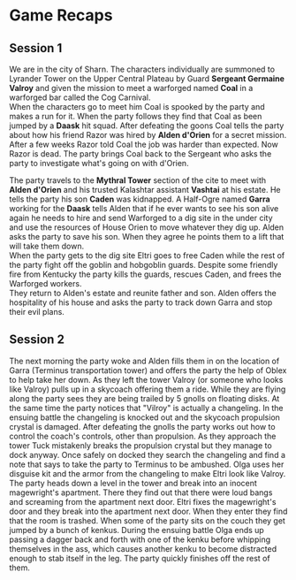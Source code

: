 # Game Recaps
## Session 1
We are in the city of Sharn. The characters individually are summoned to Lyrander Tower on the Upper Central Plateau by Guard **Sergeant Germaine Valroy** and given the mission to meet a warforged named **Coal** in a warforged bar called the Cog Carnival.  
When the characters go to meet him Coal is spooked by the party and makes a run for it. When the party follows they find that Coal as been jumped by a **Daask** hit squad. After defeating the goons Coal tells the party about how his friend Razor was hired by **Alden d'Orien** for a secret mission. After a few weeks Razor told Coal the job was harder than expected. Now Razor is dead. The party brings Coal back to the Sergeant who asks the party to investigate what's going on with d'Orien.

The party travels to the **Mythral Tower** section of the cite to meet with **Alden d'Orien** and his trusted Kalashtar assistant **Vashtai** at his estate. He tells the party his son **Caden** was kidnapped. A Half-Ogre named **Garra** working for the **Daask** tells Alden that if he ever wants to see his son alive again he needs to hire and send Warforged to a dig site in the under city and use the resources of House Orien to move whatever they dig up. Alden asks the party to save his son. When they agree he points them to a lift that will take them down.  
When the party gets to the dig site Eltri goes to free Caden while the rest of the party fight off the goblin and hobgoblin guards. Despite some friendly fire from Kentucky the party kills the guards, rescues Caden, and frees the Warforged workers.  
They return to Alden's estate and reunite father and son. Alden offers the hospitality of his house and asks the party to track down Garra and stop their evil plans.
## Session 2
The next morning the party woke and Alden fills them in on the location of Garra (Terminus transportation tower) and offers the party the help of Oblex to help take her down. As they left the tower Valroy (or someone who looks like Valroy) pulls up in a skycoach offering them a ride. While they are flying along the party sees they are being trailed by 5 gnolls on floating disks. At the same time the party notices that "Vilroy" is actually a changeling. In the ensuing battle the changeling is knocked out and the skycoach propulsion crystal is damaged. After defeating the gnolls the party works out how to control the coach's controls, other than propulsion. As they approach the tower Tuck mistakenly breaks the propulsion crystal but they manage to dock anyway. Once safely on docked they search the changeling and find a note that says to take the party to Terminus to be ambushed. Olga uses her disguise kit and the armor from the changeling to make Eltri look like Valroy.  
The party heads down a level in the tower and break into an inocent magewright's apartment. There they find out that there were loud bangs and screaming from the apartment next door. Eltri fixes the magewright's door and they break into the apartment next door. When they enter they find that the room is trashed. When some of the party sits on the couch they get jumped by a bunch of kenkus. During the ensuing battle Olga ends up passing a dagger back and forth with one of the kenku before whipping themselves in the ass, which causes another kenku to become distracted enough to stab itself in the leg. The party quickly finishes off the rest of them.
